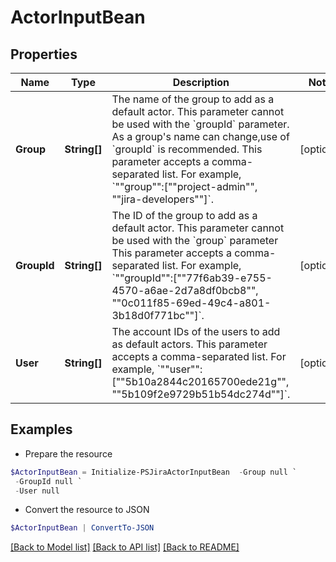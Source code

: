 # ActorInputBean
## Properties

Name | Type | Description | Notes
------------ | ------------- | ------------- | -------------
**Group** | **String[]** | The name of the group to add as a default actor. This parameter cannot be used with the &#x60;groupId&#x60; parameter. As a group&#39;s name can change,use of &#x60;groupId&#x60; is recommended. This parameter accepts a comma-separated list. For example, &#x60;&quot;&quot;group&quot;&quot;:[&quot;&quot;project-admin&quot;&quot;, &quot;&quot;jira-developers&quot;&quot;]&#x60;. | [optional] 
**GroupId** | **String[]** | The ID of the group to add as a default actor. This parameter cannot be used with the &#x60;group&#x60; parameter This parameter accepts a comma-separated list. For example, &#x60;&quot;&quot;groupId&quot;&quot;:[&quot;&quot;77f6ab39-e755-4570-a6ae-2d7a8df0bcb8&quot;&quot;, &quot;&quot;0c011f85-69ed-49c4-a801-3b18d0f771bc&quot;&quot;]&#x60;. | [optional] 
**User** | **String[]** | The account IDs of the users to add as default actors. This parameter accepts a comma-separated list. For example, &#x60;&quot;&quot;user&quot;&quot;:[&quot;&quot;5b10a2844c20165700ede21g&quot;&quot;, &quot;&quot;5b109f2e9729b51b54dc274d&quot;&quot;]&#x60;. | [optional] 

## Examples

- Prepare the resource
```powershell
$ActorInputBean = Initialize-PSJiraActorInputBean  -Group null `
 -GroupId null `
 -User null
```

- Convert the resource to JSON
```powershell
$ActorInputBean | ConvertTo-JSON
```

[[Back to Model list]](../README.md#documentation-for-models) [[Back to API list]](../README.md#documentation-for-api-endpoints) [[Back to README]](../README.md)

